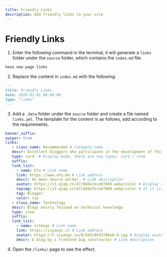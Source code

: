 ```yaml
---
title: Friendly Links
description: Add friendly links to your site
---
```


# Friendly Links

1. Enter the following command in the terminal, it will generate a `links` folder under the `source` folder, which contains the `index.md` file.
  ```bash
  hexo new page links
  ```
2. Replace the content in `index.md` with the following:
  ```markdown
  ---
  title: Friendly Links
  date: 2020-01-01 00:00:00
  type: "links"
  ---
  ```
3. Add a `_data` folder under the `source` folder and create a file named `links.yml`. The template for the content is as follows, add according to the requirements.
  ```yaml
  banner_suffix: 
  swiper: true 
  links:
     - class_name: Recommended # Category name
     descr: Excellent bloggers who participate in the development of this site, provide design inspiration, and donate to this site # Category description
     type: card  # Display mode, there are two types: card / item
     suffix: 
     link_list:
       - name: Efu # Link name
       link: https://www.efu.me # Link address
       descr: An Open Source worker. # Link description
       avatar: https://s3.qjqq.cn/47/660a7ece07609.webp!color # Display avatar
       topimg: https://s3.qjqq.cn/47/660a7ece07609.webp!color # If it is in card mode, it will be displayed
       tag: Blogger
       color: vip
     - class_name: Technology
     descr: Blogs mainly focused on technical knowledge
     type: item
     suffix: 
     link_list:
       - name: isYangs # Link name
       link: https://isyangs.cn # Link address
       avatar: https://7.isyangs.cn/8/655c9835780a0-8.jpg # Display avatar
       descr: A blog by a frontend bug constructor # Link description
  ```
4. Open the `/links/` page to see the effect.

